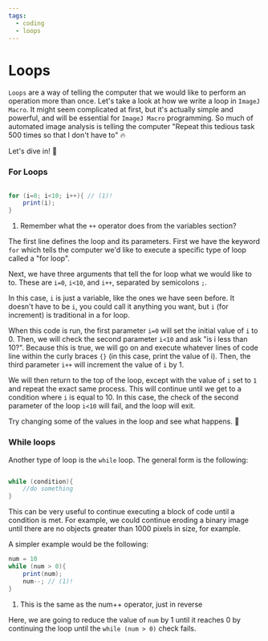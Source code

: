 ```yaml
---
tags:
  - coding
  - loops
---
```

# Loops

`Loops` are a way of telling the computer that we would like to perform an
operation more than once. Let's take a look at how we write a loop in
`ImageJ Macro`. It might seem complicated at first, but it's actually simple and
powerful, and will be essential for `ImageJ Macro` programming. So much of automated image analysis is telling the computer "Repeat this tedious task 500 times so that I don't have to" :fire:

Let's dive in! :diving_mask:

### For Loops

```java title="For Loops"

for (i=0; i<10; i++){ // (1)!
    print(i);
}
```

1. Remember what the `++` operator does from the variables section?

The first line defines the loop and its parameters. First we have the keyword
`for` which tells the computer we'd like to execute a specific type of loop
called a "for loop".

Next, we have three arguments that tell the for loop what we would like to to.
These are `i=0`, `i<10`, and `i++`, separated by semicolons `;`.

In this case, `i` is just a variable, like the ones we have seen before. It
doesn't have to be `i`, you could call it anything you want, but `i` (for
increment) is traditional in a for loop.

When this code is run, the first parameter `i=0` will set the initial value of
`i` to 0. Then, we will check the second parameter `i<10` and ask "is i less
than 10?". Because this is true, we will go on and execute whatever lines of
code line within the curly braces `{}` (in this case, print the value of i).
Then, the third parameter `i++`  will increment the value of `i` by 1.

We will then return to the top of the loop, except with the value of `i` set to
`1` and repeat the exact same process. This will continue until we get to a
condition where `i` is equal to 10. In this case, the check of the second
parameter of the loop `i<10` will fail, and the loop will exit.

Try changing some of the values in the loop and see what happens. :rocket:

### While loops

Another type of loop is the `while` loop. The general form is the following:

```java title="While Loops"

while (condition){
    //do something
}
```

This can be very useful to continue executing a block of code until a condition
is met. For example, we could continue eroding a binary image until there are no
objects greater than 1000 pixels in size, for example.

A simpler example would be the following:

```java title="A simple while loop"
num = 10
while (num > 0){
    print(num);
    num--; // (1)!
}
```

1. This is the same as the num++ operator, just in reverse

Here, we are going to reduce the value of `num` by 1 until it reaches 0 by
continuing the loop until the `while (num > 0)` check fails.
